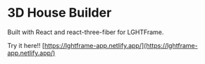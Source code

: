 # 3D House Builder

Built with React and react-three-fiber for LGHTFrame.

Try it here!!
[https://lghtframe-app.netlify.app/](https://lghtframe-app.netlify.app/)

